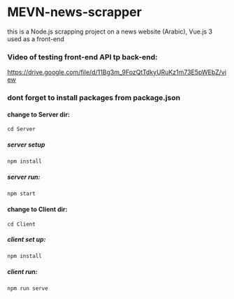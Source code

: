# MEVN-news-scrapper
this is a Node.js scrapping project on a news website (Arabic), Vue.js 3 used as a front-end

### Video of testing front-end API tp back-end:
https://drive.google.com/file/d/11Bg3m_9FozQtTdkyURuKz1m73E5pWEbZ/view

### dont forget to install packages from package.json

#### change to Server dir:
```
cd Server
```
##### server setup
``` npm install ```
##### server run:
``` npm start ```

#### change to Client dir:
```
cd Client
```
##### client set up:
``` npm install ```
##### client run:
``` npm run serve ```


